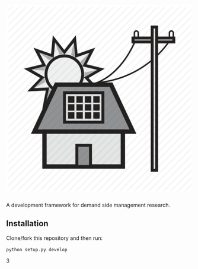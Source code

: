 
# ![](documents/1.PNG?raw=true "Icon")

A development framework for demand side management research.

## Installation

Clone/fork this repository and then run:
```
python setup.py develop
```
3